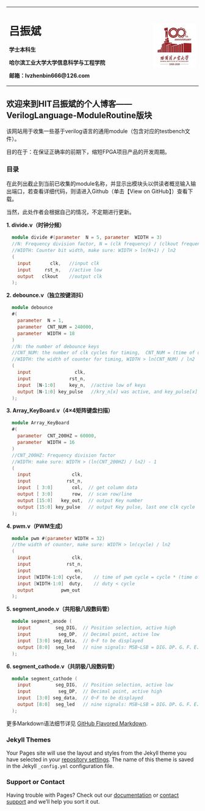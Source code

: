 <table border="0">
  <tr>
    <td width="75%">
      <h1>吕振斌</h1>
      <p><b>学士本科生</b></p>
      <p><b>哈尔滨工业大学大学信息科学与工程学院</b></p>
      <p><b>邮箱：lvzhenbin666@126.com</b></p>
    </td>
    <td width="25%">
      <img src="https://github.com/HITlvzhenbin2020/VerilogLanguage-ModuleRoutine/blob/main/image/100%E5%91%A8%E5%B9%B4.png" width="100%">
    </td>
  </tr>
</table>

## 欢迎来到HIT吕振斌的个人博客——VerilogLanguage-ModuleRoutine版块

该网站用于收集一些基于verilog语言的通用module（包含对应的testbench文件）。

目的在于：在保证正确率的前期下，缩短FPGA项目产品的开发周期。

### 目录

在此列出截止到当前已收集的module名称，并显示出模块头以供读者概览输入输出端口，若查看详细代码，则请进入Github（单击【View on GitHub】）查看下载。

当然，此处作者会根据自己的情况，不定期进行更新。

**1. divide.v（时钟分频）**
```verilog
  module divide #(parameter  N = 5, parameter  WIDTH = 3)
  //N: Frequency division factor, N = (clk frequency) / (clkout frequency)
  //WIDTH: Counter bit width, make sure: WIDTH > ln(N+1) / ln2
  (
    input       clk,   //input clk
    input     rst_n,   //active low
    output   clkout    //output clk
  ); 
```

**2. debounce.v（独立按键消抖）**
```verilog
  module debounce 
  #(
    parameter  N = 1,
    parameter  CNT_NUM = 240000,
    parameter  WIDTH = 18
  )
  //N: the number of debounce keys
  //CNT_NUM: the number of clk cycles for timing,  CNT_NUM = (time of debounce) / (cycle of input clk)
  //WIDTH: the width of counter for timing, WIDTH > ln(CNT_NUM) / ln2
  (
    input                clk,
    input              rst_n,
    input  [N-1:0]     key_n,  //active low of keys
    output [N-1:0] key_pulse   //kry_n[x] was active, and key_pulse[x] is 1(not 0) for one clk cycle
  ); 
```

**3. Array_KeyBoard.v（4×4矩阵键盘扫描）**
```verilog
  module Array_KeyBoard
  #(
    parameter  CNT_200HZ = 60000,
    parameter  WIDTH = 16
  )
  //CNT_200HZ: Frequency division factor
  //WIDTH: make sure: WIDTH > (ln(CNT_200HZ) / ln2) - 1
  (
    input               clk,
    input             rst_n,
    input  [ 3:0]       col,  // get column data
    output [ 3:0]       row,  // scan row/line
    output [15:0]   key_out,  // output Key number
    output [15:0] key_pulse   // output Key pulse, last one clk cycle
  );
```

**4. pwm.v（PWM生成）**
```verilog
  module pwm #(parameter WIDTH = 32)
  //the width of counter, make sure: WIDTH > ln(cycle) / ln2
  (
    input               clk,
    input             rst_n,
    input                en,
    input [WIDTH-1:0] cycle,	// time of pwm cycle = cycle * (time of clk cycle)
    input [WIDTH-1:0]  duty,	// duty < cycle
    output          pwm_out
  );
```

**5. segment_anode.v（共阳极八段数码管）**
```verilog
  module segment_anode (
    input         seg_DIG,  // Position selection, active high
    input          seg_DP,  // Decimal point, active low
    input  [3:0] seg_data,  // 0~F to be displayed
    output [8:0]  seg_led   // nine signals: MSB~LSB = DIG、DP、G、F、E、D、C、B、A
  );
```

**6. segment_cathode.v（共阴极八段数码管）**
```verilog
  module segment_cathode (
    input         seg_DIG,  // Position selection, active low
    input          seg_DP,  // Decimal point, active high
    input  [3:0] seg_data,  // 0~F to be displayed
    output [8:0]  seg_led   // nine signals: MSB~LSB = DIG、DP、G、F、E、D、C、B、A
  );
```

更多Markdown语法细节详见 [GitHub Flavored Markdown](https://guides.github.com/features/mastering-markdown/).

### Jekyll Themes

Your Pages site will use the layout and styles from the Jekyll theme you have selected in your [repository settings](https://github.com/HITlvzhenbin2020/VerilogLanguage-ModuleRoutine/settings). The name of this theme is saved in the Jekyll `_config.yml` configuration file.

### Support or Contact

Having trouble with Pages? Check out our [documentation](https://docs.github.com/categories/github-pages-basics/) or [contact support](https://github.com/contact) and we’ll help you sort it out.
